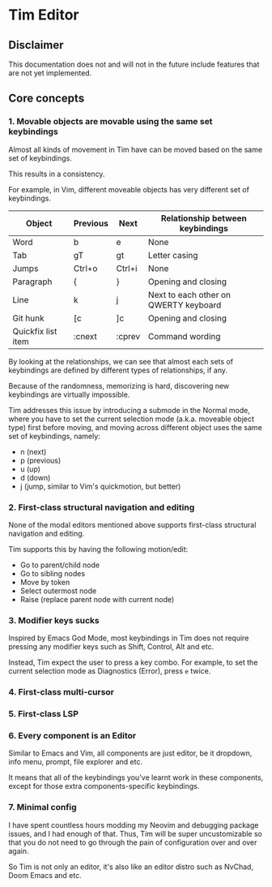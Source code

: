 # Tim Editor

## Disclaimer

This documentation does not and will not in the future include features that are not yet implemented.

## Core concepts

### 1. Movable objects are movable using the same set keybindings

Almost all kinds of movement in Tim have can be moved based on the same set of keybindings.

This results in a consistency.

For example, in Vim, different moveable objects has very different set of keybindings.

| Object             | Previous | Next   | Relationship between keybindings      |
| ------------------ | -------- | ------ | ------------------------------------- |
| Word               | b        | e      | None                                  |
| Tab                | gT       | gt     | Letter casing                         |
| Jumps              | Ctrl+o   | Ctrl+i | None                                  |
| Paragraph          | {        | }      | Opening and closing                   |
| Line               | k        | j      | Next to each other on QWERTY keyboard |
| Git hunk           | [c       | ]c     | Opening and closing                   |
| Quickfix list item | :cnext   | :cprev | Command wording                       |

By looking at the relationships, we can see that almost each sets of
keybindings are defined by different types of relationships, if any.

Because of the randomness, memorizing is hard, discovering new keybindings are virtually impossible.

Tim addresses this issue by introducing a submode in the Normal mode, where you
have to set the current selection mode (a.k.a. moveable object type) first
before moving, and moving across different object uses the same set of keybindings, namely:

- n (next)
- p (previous)
- u (up)
- d (down)
- j (jump, similar to Vim's quickmotion, but better)

### 2. First-class structural navigation and editing

None of the modal editors mentioned above supports first-class structural navigation and editing.

Tim supports this by having the following motion/edit:

- Go to parent/child node
- Go to sibling nodes
- Move by token
- Select outermost node
- Raise (replace parent node with current node)

### 3. Modifier keys sucks

Inspired by Emacs God Mode, most keybindings in Tim does not require pressing any modifier keys such as Shift, Control, Alt and etc.

Instead, Tim expect the user to press a key combo. For example, to set the current selection mode as Diagnostics (Error), press `e` twice.

### 4. First-class multi-cursor

### 5. First-class LSP

### 6. Every component is an Editor

Similar to Emacs and Vim, all components are just editor, be it dropdown, info menu, prompt, file explorer and etc.

It means that all of the keybindings you've learnt work in these components, except for those extra components-specific keybindings.

### 7. Minimal config

I have spent countless hours modding my Neovim and debugging package issues,
and I had enough of that. Thus, Tim will be super uncustomizable so that you do
not need to go through the pain of configuration over and over again.

So Tim is not only an editor, it's also like an editor distro such as NvChad, Doom Emacs and etc.
